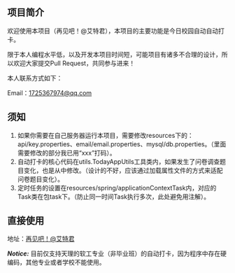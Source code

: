 ## 项目简介
欢迎使用本项目（再见吧！@艾特君），本项目的主要功能是今日校园自动自动打卡。

限于本人编程水平低，以及开发本项目时间短，可能项目有诸多不合理的设计，所以欢迎大家提交Pull Request，共同参与进来！

本人联系方式如下：

Email：<a href="mailto:1725367974@qq.com">1725367974@qq.com</a>

## 须知
1. 如果你需要在自己服务器运行本项目，需要修改resources下的：api/key.properties、email/email.properties、mysql/db.properties。（里面需要修改的部分我已用“xxx”打码）。
2. 自动打卡的核心代码在utils.TodayAppUtils工具类内，如果发生了问卷调查题目变化，也是从中修改。（设计的不好，应该通过加载属性文件的方式来适配问卷题目变化）。
3. 定时任务的设置在resources/spring/applicationContextTask内，对应的Task类在包task下。（防止同一时间Task执行多次，此处避免用注解）。

## 直接使用
地址：<a target="_blank" href="http://106.13.6.229:33579/daka/base">再见吧！@艾特君</a>

***Notice:*** 目前仅支持天理的软工专业（非毕业班）的自动打卡，因为程序中存在硬编码，其他专业或者学校不能使用。